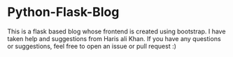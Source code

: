 # Python-Flask-Blog
This is a flask based blog whose frontend is created using bootstrap. I have taken help and suggestions from Haris ali Khan.
If you have any questions or suggestions, feel free to open an issue or pull request :)
